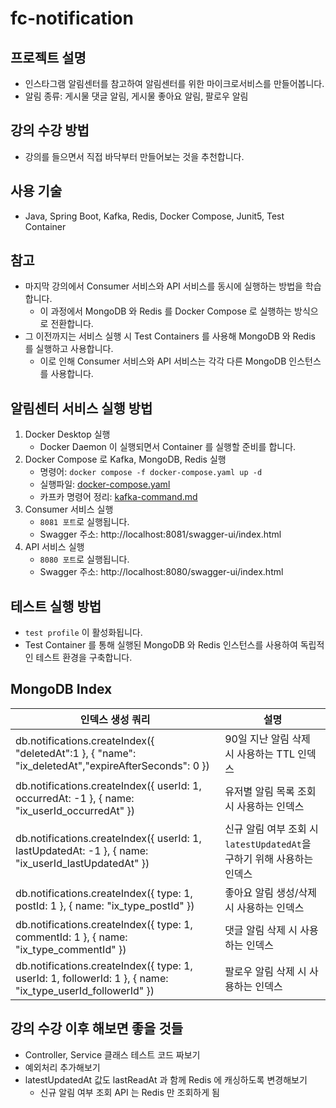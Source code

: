 # fc-notification

## 프로젝트 설명
- 인스타그램 알림센터를 참고하여 알림센터를 위한 마이크로서비스를 만들어봅니다.
- 알림 종류: 게시물 댓글 알림, 게시물 좋아요 알림, 팔로우 알림

## 강의 수강 방법
- 강의를 들으면서 직접 바닥부터 만들어보는 것을 추천합니다.

## 사용 기술
- Java, Spring Boot, Kafka, Redis, Docker Compose, Junit5, Test Container

## 참고
- 마지막 강의에서 Consumer 서비스와 API 서비스를 동시에 실행하는 방법을 학습합니다.
    - 이 과정에서 MongoDB 와 Redis 를 Docker Compose 로 실행하는 방식으로 전환합니다.
- 그 이전까지는 서비스 실행 시 Test Containers 를 사용해 MongoDB 와 Redis 를 실행하고 사용합니다.
    - 이로 인해 Consumer 서비스와 API 서비스는 각각 다른 MongoDB 인스턴스를 사용합니다.

## 알림센터 서비스 실행 방법
1. Docker Desktop 실행
    - Docker Daemon 이 실행되면서 Container 를 실행할 준비를 합니다.
2. Docker Compose 로 Kafka, MongoDB, Redis 실행
    - 명령어: `docker compose -f docker-compose.yaml up -d`
    - 실행파일: [docker-compose.yaml](.docker%2Fdocker-compose.yaml)
    - 카프카 명령어 정리: [kafka-command.md](.kafka%2Fkafka-command.md)
3. Consumer 서비스 실행
    - `8081 포트`로 실행됩니다.
    - Swagger 주소: http://localhost:8081/swagger-ui/index.html
4. API 서비스 실행
    - `8080 포트`로 실행됩니다.
    - Swagger 주소: http://localhost:8080/swagger-ui/index.html

## 테스트 실행 방법
- `test profile` 이 활성화됩니다.
- Test Container 를 통해 실행된 MongoDB 와 Redis 인스턴스를 사용하여 독립적인 테스트 환경을 구축합니다.

## MongoDB Index
| 인덱스 생성 쿼리                                                                                               | 설명                                                      |
|------------------------------------------------------------------------------------------------------------|-----------------------------------------------------------|
| db.notifications.createIndex({ "deletedAt":1 }, { "name": "ix_deletedAt","expireAfterSeconds": 0 })        | 90일 지난 알림 삭제 시 사용하는 TTL 인덱스                         |
| db.notifications.createIndex({ userId: 1, occurredAt: -1 }, { name: "ix_userId_occurredAt" })              | 유저별 알림 목록 조회 시 사용하는 인덱스                            |
| db.notifications.createIndex({ userId: 1, lastUpdatedAt: -1 }, { name: "ix_userId_lastUpdatedAt" })        | 신규 알림 여부 조회 시 `latestUpdatedAt`을 구하기 위해 사용하는 인덱스 |
| db.notifications.createIndex({ type: 1, postId: 1 }, { name: "ix_type_postId" })                           | 좋아요 알림 생성/삭제 시 사용하는 인덱스                            |
| db.notifications.createIndex({ type: 1, commentId: 1 }, { name: "ix_type_commentId" })                     | 댓글 알림 삭제 시 사용하는 인덱스                                  |
| db.notifications.createIndex({ type: 1, userId: 1, followerId: 1 }, { name: "ix_type_userId_followerId" }) | 팔로우 알림 삭제 시 사용하는 인덱스                               |

## 강의 수강 이후 해보면 좋을 것들
- Controller, Service 클래스 테스트 코드 짜보기
- 예외처리 추가해보기
- latestUpdatedAt 값도 lastReadAt 과 함께 Redis 에 캐싱하도록 변경해보기
    - 신규 알림 여부 조회 API 는 Redis 만 조회하게 됨